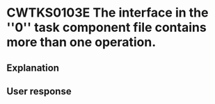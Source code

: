 # CWTKS0103E The interface in the ''0'' task component file contains more than one operation.

## Explanation

## User response